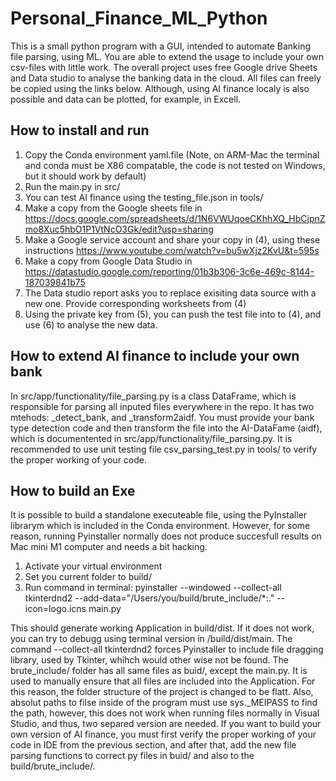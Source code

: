 # Personal_Finance_ML_Python
This is a small python program with a GUI, intended to automate Banking file
parsing, using ML. You are able to extend the usage to include your own csv-files
with little work. The overall project uses free Google drive Sheets and Data studio
to analyse the banking data in the cloud. All files can freely be copied using the links below.
Although, using AI finance localy is also possible and data can be plotted, for example, in Excell.

## How to install and run
1. Copy the Conda environment yaml.file
(Note, on ARM-Mac the terminal and conda must be X86 compatable,
the code is not tested on Windows, but it should work by default)
2. Run the main.py in src/
3. You can test AI finance using the testing_file.json in tools/
4. Make a copy from the Google sheets file in https://docs.google.com/spreadsheets/d/1N6VWUqoeCKhhXQ_HbCjpnZmo8Xuc5hbO1P1VtNcO3Gk/edit?usp=sharing
5. Make a Google service account and share your copy in (4), using these instructions https://www.youtube.com/watch?v=bu5wXjz2KvU&t=595s
6. Make a copy from Google Data Studio in https://datastudio.google.com/reporting/01b3b306-3c6e-469c-8144-187039841b75
7. The Data studio report asks you to replace exisiting data source with a new one. Provide corresponding worksheets from (4)
8. Using the private key from (5), you can push the test file into to (4), and use (6) to analyse the new data.


## How to extend AI finance to include your own bank
In src/app/functionality/file_parsing.py is a class DataFrame, which is responsible for parsing all inputed files everywhere in the repo. 
It has two mtehods: _detect_bank, and _transform2aidf. You must provide your bank type detection code and then transform the file into the AI-DataFame (aidf),
which is documentented in src/app/functionality/file_parsing.py. It is recommended to use unit testing file csv_parsing_test.py in tools/ 
to verify the proper working of your code.

## How to build an Exe
It is possible to build a standalone executeable file, using the PyInstaller librarym which is included in the Conda environment. 
However, for some reason, running Pyinstaller normally does not produce succesfull results on Mac mini M1 computer and needs a bit hacking.

1. Activate your virtual environment
2. Set you current folder to build/
3. Run command in terminal: pyinstaller --windowed --collect-all tkinterdnd2 --add-data="/Users/you/build/brute_include/*:." --icon=logo.icns main.py

This should generate working Application in build/dist. If it does not work, you can try to debugg using terminal version in /build/dist/main.
The command --collect-all tkinterdnd2 forces Pyinstaller to include file dragging library, used by Tkinter, whihch would other wise not be found. 
The brute_include/ folder has all same files as buid/, except the main.py. It is used to manually ensure that all files are included into the Application. For this reason, the folder structure of the project is changed to be flatt. Also, absolut paths to filse inside of the program must use sys._MEIPASS to find the path, however, this does not work when running files normally in Visual Studio, and thus, two separed version are needed. 
If you want to build your own version of AI finance, you must first verify the proper working of your code in IDE from the previous section, and after that, add the new file parsing functions to correct py files in buid/ and also to the build/brute_include/.




